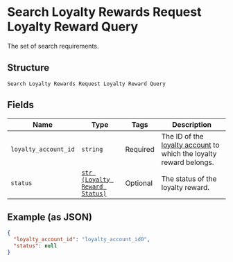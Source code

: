 
# Search Loyalty Rewards Request Loyalty Reward Query

The set of search requirements.

## Structure

`Search Loyalty Rewards Request Loyalty Reward Query`

## Fields

| Name | Type | Tags | Description |
|  --- | --- | --- | --- |
| `loyalty_account_id` | `string` | Required | The ID of the [loyalty account](../../doc/models/loyalty-account.md) to which the loyalty reward belongs. |
| `status` | [`str (Loyalty Reward Status)`](../../doc/models/loyalty-reward-status.md) | Optional | The status of the loyalty reward. |

## Example (as JSON)

```json
{
  "loyalty_account_id": "loyalty_account_id0",
  "status": null
}
```

